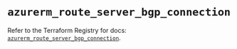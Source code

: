 # `azurerm_route_server_bgp_connection`

Refer to the Terraform Registry for docs: [`azurerm_route_server_bgp_connection`](https://registry.terraform.io/providers/hashicorp/azurerm/4.13.0/docs/resources/route_server_bgp_connection).
